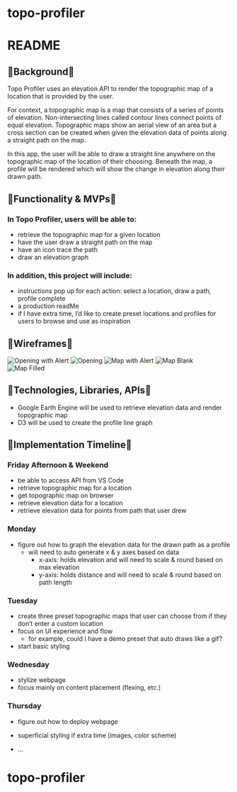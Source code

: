 # topo-profiler
# README

## :small_blue_diamond:Background:small_blue_diamond:
Topo Profiler uses an elevation API to render the topographic map of a location that is provided by the user.

For context, a topographic map is a map that consists of a series of points of elevation. Non-intersecting lines called contour lines connect points of equal elevation. Topographic maps show an aerial view of an area but a cross section can be created when given the elevation data of points along a straight path on the map. 

In this app, the user will be able to draw a straight line anywhere on the topographic map of the location of their choosing. Beneath the map, a profile will be rendered which will show the change in elevation along their drawn path.



## :small_blue_diamond:Functionality & MVPs:small_blue_diamond:
### In Topo Profiler, users will be able to:
* retrieve the topographic map for a given location
* have the user draw a straight path on the map
* have an icon trace the path
* draw an elevation graph

### In addition, this project will include:
* instructions pop up for each action: select a location, draw a path, profile complete
* a production readMe
* if I have extra time, I’d like to create preset locations and profiles for users to browse and use as inspiration



## :small_blue_diamond:Wireframes:small_blue_diamond:
![Opening with Alert](/assets/1opening_with_alert.png)
![Opening](/assets/2opening.png)
![Map with Alert](/assets/3map_with_alert.png)
![Map Blank](/assets/4map_blank.png)
![Map Filled](/assets/5map_filled.png)



## :small_blue_diamond:Technologies, Libraries, APIs:small_blue_diamond:
* Google Earth Engine will be used to retrieve elevation data and render topographic map
* D3 will be used to create the profile line graph



## :small_blue_diamond:Implementation Timeline:small_blue_diamond:
### Friday Afternoon & Weekend
* be able to access API from VS Code
* retrieve topographic map for a location
* get topographic map on browser
* retrieve elevation data for a location
* retrieve elevation data for points from path that user drew

### Monday
* figure out how to graph the elevation data for the drawn path as a profile
    * will need to auto generate x & y axes based on data
        * x-axis: holds elevation and will need to scale & round based on max elevation
        * y-axis: holds distance and will need to scale & round based on path length

### Tuesday 
* create three preset topographic maps that user can choose from if they don’t enter a custom location
* focus on UI experience and flow
    * for example, could I have a demo preset that auto draws like a gif?
* start basic styling

### Wednesday
* stylize webpage
* focus mainly on content placement (flexing, etc.)

### Thursday
* figure out how to deploy webpage
* superficial styling if extra time (images, color scheme)



* ...
# topo-profiler
